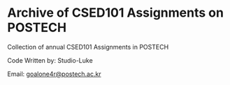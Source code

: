 # Archive of CSED101 Assignments on POSTECH

Collection of annual CSED101 Assignments in POSTECH

Code Written by: Studio-Luke

Email: goalone4r@postech.ac.kr
